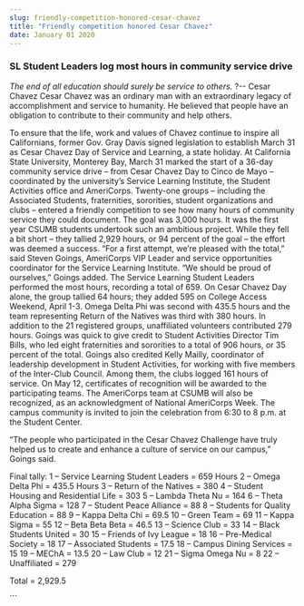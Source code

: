 ```yaml
---
slug: friendly-competition-honored-cesar-chavez
title: "Friendly competition honored Cesar Chavez"
date: January 01 2020
---
```


 
<h3>SL Student Leaders log most hours in community service drive</h3>
<p>
  <em>The end of all education should surely be service to others.</em> ?--
  Cesar Chavez Cesar Chavez was an ordinary man with an extraordinary legacy of
  accomplishment and service to humanity. He believed that people have an
  obligation to contribute to their community and help others.
</p>
<p>
  To ensure that the life, work and values of Chavez continue to inspire all
  Californians, former Gov. Gray Davis signed legislation to establish March 31
  as Cesar Chavez Day of Service and Learning, a state holiday. At California
  State University, Monterey Bay, March 31 marked the start of a 36-day
  community service drive – from Cesar Chavez Day to Cinco de Mayo – coordinated
  by the university’s Service Learning Institute, the Student Activities office
  and AmeriCorps. Twenty-one groups – including the Associated Students,
  fraternities, sororities, student organizations and clubs – entered a friendly
  competition to see how many hours of community service they could document.
  The goal was 3,000 hours. It was the first year CSUMB students undertook such
  an ambitious project. While they fell a bit short – they tallied 2,929 hours,
  or 94 percent of the goal – the effort was deemed a success. “For a first
  attempt, we’re pleased with the total,” said Steven Goings, AmeriCorps VIP
  Leader and service opportunities coordinator for the Service Learning
  Institute. “We should be proud of ourselves,” Goings added. The Service
  Learning Student Leaders performed the most hours, recording a total of 659.
  On Cesar Chavez Day alone, the group tallied 64 hours; they added 595 on
  College Access Weekend, April 1-3. Omega Delta Phi was second with 435.5 hours
  and the team representing Return of the Natives was third with 380 hours. In
  addition to the 21 registered groups, unaffiliated volunteers contributed 279
  hours. Goings was quick to give credit to Student Activities Director Tim
  Bills, who led eight fraternities and sororities to a total of 906 hours, or
  35 percent of the total. Goings also credited Kelly Mailly, coordinator of
  leadership development in Student Activities, for working with five members of
  the Inter-Club Council. Among them, the clubs logged 161 hours of service. On
  May 12, certificates of recognition will be awarded to the participating
  teams. The AmeriCorps team at CSUMB will also be recognized, as an
  acknowledgment of National AmeriCorps Week. The campus community is invited to
  join the celebration from 6:30 to 8 p.m. at the Student Center.
</p>
<p>
  “The people who participated in the Cesar Chavez Challenge have truly helped
  us to create and enhance a culture of service on our campus,” Goings said.
</p>
<p>
  Final tally: 1 – Service Learning Student Leaders = 659 Hours 2 – Omega Delta
  Phi = 435.5 Hours 3 – Return of the Natives = 380 4 – Student Housing and
  Residential Life = 303 5 – Lambda Theta Nu = 164 6 – Theta Alpha Sigma = 128 7
  – Student Peace Alliance = 88 8 – Students for Quality Education = 88 9 –
  Kappa Delta Chi = 69.5 10 – Green Team = 69 11 – Kappa Sigma = 55 12 – Beta
  Beta Beta = 46.5 13 – Science Club = 33 14 – Black Students United = 30 15 –
  Friends of Ivy League = 18 16 – Pre-Medical Society = 18 17 – Associated
  Students = 17.5 18 – Campus Dining Services = 15 19 – MEChA = 13.5 20 – Law
  Club = 12 21 – Sigma Omega Nu = 8 22 – Unaffiliated = 279
</p>
<p>Total = 2,929.5</p>
```
